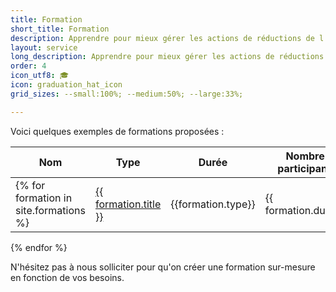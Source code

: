 ```yaml
---
title: Formation
short_title: Formation
description: Apprendre pour mieux gérer les actions de réductions de l'impact environnemental
layout: service
long_description: Apprendre pour mieux gérer les actions de réductions de l'impact environnemental
order: 4
icon_utf8: 🎓
icon: graduation_hat_icon
grid_sizes: --small:100%; --medium:50%; --large:33%;

---
```


Voici quelques exemples de formations proposées :

| Nom | Type | Durée | Nombre de participant.e.s |
|-----|------|-------|---------------------------|
{% for formation in site.formations %}| [{{ formation.title }}]({{formation.url}}) | {{formation.type}} | {{ formation.duration}} | {{ formation.effectif }} |
{% endfor %}

N'hésitez pas à nous solliciter pour qu'on créer une formation sur-mesure en fonction de vos besoins.